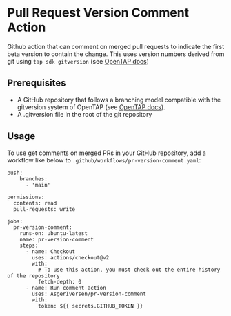# Pull Request Version Comment Action

Github action that can comment on merged pull requests to indicate the first beta version to contain the change. 
This uses version numbers derived from git using `tap sdk gitversion` (see [OpenTAP docs](https://doc.opentap.io/Developer%20Guide/Plugin%20Packaging%20and%20Versioning/#git-assisted-versioning))

## Prerequisites

* A GitHub repository that follows a branching model compatible with the gitversion system of OpenTAP (see [OpenTAP docs](https://doc.opentap.io/Developer%20Guide/Plugin%20Packaging%20and%20Versioning/#git-assisted-versioning)).
* A .gitversion file in the root of the git repository

## Usage

To use get comments on merged PRs in your GitHub repository, add a workflow like below to `.github/workflows/pr-version-comment.yaml`:

```
push:
    branches:
      - 'main'

permissions:
  contents: read
  pull-requests: write

jobs:
  pr-version-comment:
    runs-on: ubuntu-latest
    name: pr-version-comment
    steps:
      - name: Checkout
        uses: actions/checkout@v2
        with:
          # To use this action, you must check out the entire history of the repository
          fetch-depth: 0
      - name: Run comment action
        uses: AsgerIversen/pr-version-comment
        with:
          token: ${{ secrets.GITHUB_TOKEN }}
```
